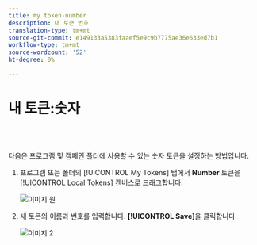 ```yaml
---
title: my token-number
description: 내 토큰 번호
translation-type: tm+mt
source-git-commit: e149133a5383faaef5e9c9b7775ae36e633ed7b1
workflow-type: tm+mt
source-wordcount: '52'
ht-degree: 0%

---
```



# 내 토큰:숫자

<br> 

다음은 프로그램 및 캠페인 폴더에 사용할 수 있는 숫자 토큰을 설정하는 방법입니다.

1. 프로그램 또는 폴더의 [!UICONTROL My Tokens] 탭에서 **Number** 토큰을 [!UICONTROL Local Tokens] 캔버스로 드래그합니다.

   ![이미지 원](/help/sky/assets/my-tokens/my-token-number/my-token-number-1.png)

1. 새 토큰의 이름과 번호를 입력합니다. **[!UICONTROL Save]**&#x200B;을 클릭합니다.

   ![이미지 2](/help/sky/assets/my-tokens/my-token-number/my-token-number-2.png)
